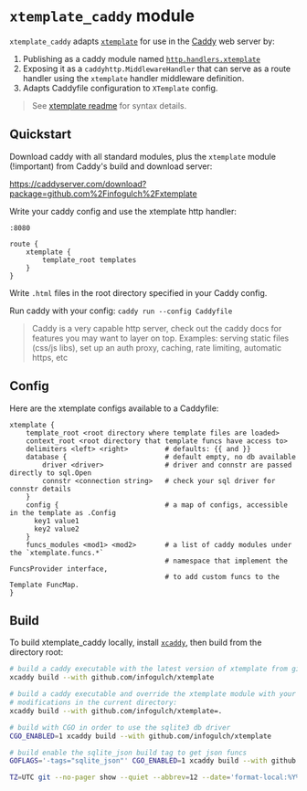 # `xtemplate_caddy` module

`xtemplate_caddy` adapts [`xtemplate`](https://github.com/infogulch/xtemplate)
for use in the [Caddy](https://caddyserver.com/) web server by:

1. Publishing as a caddy module named [`http.handlers.xtemplate`](https://caddyserver.com/download?package=github.com%2Finfogulch%2Fxtemplate%2Fcaddy)
2. Exposing it as a `caddyhttp.MiddlewareHandler` that can serve as a route
   handler using the `xtemplate` handler middleware definition.
3. Adapts Caddyfile configuration to `XTemplate` config.

> See [xtemplate readme](../README.md) for syntax details.

## Quickstart

Download caddy with all standard modules, plus the `xtemplate` module (!important)
from Caddy's build and download server:

https://caddyserver.com/download?package=github.com%2Finfogulch%2Fxtemplate

Write your caddy config and use the xtemplate http handler:

```
:8080

route {
    xtemplate {
        template_root templates
    }
}
```

Write `.html` files in the root directory specified in your Caddy config.

Run caddy with your config: `caddy run --config Caddyfile`

> Caddy is a very capable http server, check out the caddy docs for features
> you may want to layer on top. Examples: serving static files (css/js libs), set
> up an auth proxy, caching, rate limiting, automatic https, etc

## Config

Here are the xtemplate configs available to a Caddyfile:

```
xtemplate {
    template_root <root directory where template files are loaded>
    context_root <root directory that template funcs have access to>
    delimiters <left> <right>         # defaults: {{ and }}
    database {                        # default empty, no db available
        driver <driver>               # driver and connstr are passed directly to sql.Open
        connstr <connection string>   # check your sql driver for connstr details
    }
    config {                          # a map of configs, accessible in the template as .Config
      key1 value1
      key2 value2
    }
    funcs_modules <mod1> <mod2>       # a list of caddy modules under the `xtemplate.funcs.*`
                                      # namespace that implement the FuncsProvider interface,
                                      # to add custom funcs to the Template FuncMap.
}
```

## Build

To build xtemplate_caddy locally, install [`xcaddy`](https://github.com/caddyserver/xcaddy), then build from the directory root:

```sh
# build a caddy executable with the latest version of xtemplate from github:
xcaddy build --with github.com/infogulch/xtemplate

# build a caddy executable and override the xtemplate module with your
# modifications in the current directory:
xcaddy build --with github.com/infogulch/xtemplate=.

# build with CGO in order to use the sqlite3 db driver
CGO_ENABLED=1 xcaddy build --with github.com/infogulch/xtemplate

# build enable the sqlite_json build tag to get json funcs
GOFLAGS='-tags="sqlite_json"' CGO_ENABLED=1 xcaddy build --with github.com/infogulch/xtemplate

TZ=UTC git --no-pager show --quiet --abbrev=12 --date='format-local:%Y%m%d%H%M%S' --format="%cd-%h"
```

